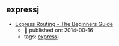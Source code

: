 expressj 
---
* [Express Routing - The Beginners Guide](http://jilles.me/express-routing-the-beginners-guide/)
    * :calendar: published on: 2014-00-16
    * tags: [expressj](../tags/expressj.md)
